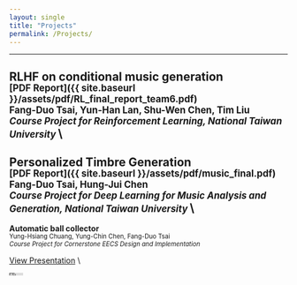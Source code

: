 ```yaml
---
layout: single
title: "Projects"
permalink: /Projects/
---
```

---
<span style="font-size: 1.0em; font-weight: bold; line-height: 1.0;">RLHF on conditional music generation
</span> \
<span style="font-size: 0.8em;">
[PDF Report]({{ site.baseurl }}/assets/pdf/RL_final_report_team6.pdf)
</span> \
<span style="font-size: 0.8em;">
Fang-Duo Tsai, Yun-Han Lan, Shu-Wen Chen, Tim Liu 
</span> \
<span style="font-size: 0.8em; font-style: italic;">
Course Project for Reinforcement Learning, National Taiwan University
</span> \
---
<span style="font-size: 1.0em; font-weight: bold; line-height: 1.0;">Personalized Timbre Generation
</span> \
<span style="font-size: 0.8em;">
[PDF Report]({{ site.baseurl }}/assets/pdf/music_final.pdf)
</span> \
<span style="font-size: 0.8em;">
Fang-Duo Tsai, Hung-Jui Chen
</span> \
<span style="font-size: 0.8em; font-style: italic;">
Course Project for Deep Learning for Music Analysis and Generation, National Taiwan University
</span> \
---
<span style="font-size: 1.0em; font-weight: bold; line-height: 1.0;">Automatic ball collector
</span> \
<span style="font-size: 0.8em;">
Yung-Hsiang Chuang, Yung-Chin Chen, Fang-Duo Tsai
</span> \
<span style="font-size: 0.8em; font-style: italic;">
Course Project for Cornerstone EECS Design and Implementation
</span>
<span style="font-size: 0.8em;">
<!-- Google Slides Presentation -->
[View Presentation](https://docs.google.com/presentation/d/1XSOm29KOJRqs1FofFNtJ3JlwRnmdqBmTM3Gp5RpPIKo/edit?usp=sharing)
</span> \
<!-- YouTube Video -->
<iframe width="5%" height="5" src="https://www.youtube.com/embed/E3fbKzJhypY" frameborder="0" allow="accelerometer; autoplay; clipboard-write; encrypted-media; gyroscope; picture-in-picture" allowfullscreen></iframe>

